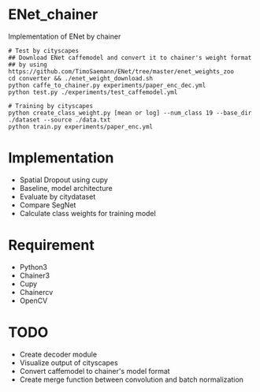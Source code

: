 # ENet_chainer
Implementation of ENet by chainer

```
# Test by cityscapes
## Download ENet caffemodel and convert it to chainer's weight format
## by using https://github.com/TimoSaemann/ENet/tree/master/enet_weights_zoo
cd converter && ./enet_weight_download.sh
python caffe_to_chainer.py experiments/paper_enc_dec.yml
python test.py ./experiments/test_caffemodel.yml

# Training by cityscapes
python create_class_weight.py [mean or log] --num_class 19 --base_dir ./dataset --source ./data.txt
python train.py experiments/paper_enc.yml
```

# Implementation
- Spatial Dropout using cupy
- Baseline, model architecture
- Evaluate by citydataset
- Compare SegNet
- Calculate class weights for training model

# Requirement
- Python3
- Chainer3
- Cupy
- Chainercv
- OpenCV

# TODO
- Create decoder module
- Visualize output of cityscapes
- Convert caffemodel to chainer's model format
- Create merge function between convolution and batch normalization
